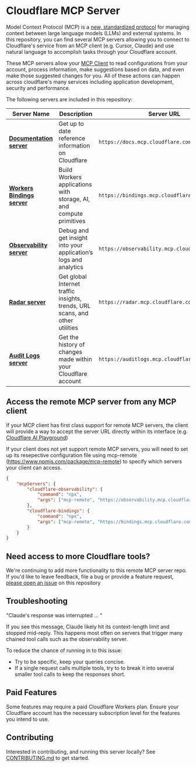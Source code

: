 # Cloudflare MCP Server

Model Context Protocol (MCP) is a [new, standardized protocol](https://modelcontextprotocol.io/introduction) for managing context between large language models (LLMs) and external systems. In this repository, you can find several MCP servers allowing you to connect to Cloudflare's service from an MCP client (e.g. Cursor, Claude) and use natural language to accomplish tasks through your Cloudflare account.

These MCP servers allow your [MCP Client](https://modelcontextprotocol.io/clients) to read configurations from your account, process information, make suggestions based on data, and even make those suggested changes for you. All of these actions can happen across cloudflare's many services including application development, security and performance.

The following servers are included in this repository:

| Server Name                                     | Description                                                                  | Server URL                                     |
| ----------------------------------------------- | ---------------------------------------------------------------------------- | ---------------------------------------------- |
| [**Documentation server**](/apps/docs-autorag)  | Get up to date reference information on Cloudflare                           | `https://docs.mcp.cloudflare.com/sse`          |
| [**Workers Bindings server**](/apps/bindings)   | Build Workers applications with storage, AI, and compute primitives          | `https://bindings.mcp.cloudflare.com/sse`      |
| [**Observability server**](/apps/observability) | Debug and get insight into your application’s logs and analytics             | `https://observability.mcp.cloudflare.com/sse` |
| [**Radar server**](/apps/radar)                 | Get global Internet traffic insights, trends, URL scans, and other utilities | `https://radar.mcp.cloudflare.com/sse`         |
| [**Audit Logs server**](/apps/auditlogs)        | Get the history of changes made within your Cloudflare account               | `https://auditlogs.mcp.cloudflare.com/sse`     |

## Access the remote MCP server from any MCP client

If your MCP client has first class support for remote MCP servers, the client will provide a way to accept the server URL directly within its interface (e.g. [Cloudflare AI Playground](https://playground.ai.cloudflare.com/))

If your client does not yet support remote MCP servers, you will need to set up its resepective configuration file using mcp-remote (https://www.npmjs.com/package/mcp-remote) to specify which servers your client can access.

```json
{
	"mcpServers": {
		"cloudflare-observability": {
			"command": "npx",
			"args": ["mcp-remote", "https://observability.mcp.cloudflare.com/sse"]
		},
		"cloudflare-bindings": {
			"command": "npx",
			"args": ["mcp-remote", "https://bindings.mcp.cloudflare.com/sse"]
		}
	}
}
```

## Need access to more Cloudflare tools?

We're continuing to add more functionality to this remote MCP server repo. If you'd like to leave feedback, file a bug or provide a feature request, [please open an issue](https://github.com/cloudflare/mcp-server-cloudflare/issues/new/choose) on this repository

## Troubleshooting

"Claude's response was interrupted ... "

If you see this message, Claude likely hit its context-length limit and stopped mid-reply. This happens most often on servers that trigger many chained tool calls such as the observability server.

To reduce the chance of running in to this issue:

- Try to be specific, keep your queries concise.
- If a single request calls multiple tools, try to to break it into several smaller tool calls to keep the responses short.

## Paid Features

Some features may require a paid Cloudflare Workers plan. Ensure your Cloudflare account has the necessary subscription level for the features you intend to use.

## Contributing

Interested in contributing, and running this server locally? See [CONTRIBUTING.md](CONTRIBUTING.md) to get started.
